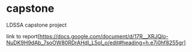 # capstone
LDSSA capstone project

link to report[https://docs.google.com/document/d/17R__XRJQlo-NuDK9H9dAb_7soOW80RDrAHdl_L5oI_o/edit#heading=h.e7i0hf8255gr]